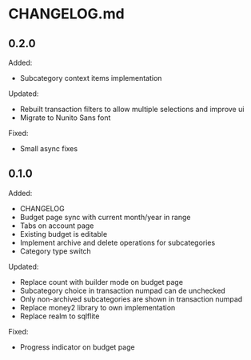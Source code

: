 # CHANGELOG.md

## 0.2.0

Added:
- Subcategory context items implementation

Updated:
- Rebuilt transaction filters to allow multiple selections and improve ui
- Migrate to Nunito Sans font

Fixed:
- Small async fixes

## 0.1.0

Added:
- CHANGELOG
- Budget page sync with current month/year in range
- Tabs on account page
- Existing budget is editable
- Implement archive and delete operations for subcategories
- Category type switch

Updated:
- Replace count with builder mode on budget page
- Subcategory choice in transaction numpad can de unchecked
- Only non-archived subcategories are shown in transaction numpad
- Replace money2 library to own implementation
- Replace realm to sqlflite

Fixed:
- Progress indicator on budget page
